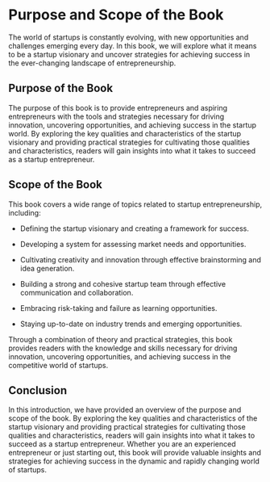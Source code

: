 Purpose and Scope of the Book
======================================================

The world of startups is constantly evolving, with new opportunities and challenges emerging every day. In this book, we will explore what it means to be a startup visionary and uncover strategies for achieving success in the ever-changing landscape of entrepreneurship.

Purpose of the Book
-------------------

The purpose of this book is to provide entrepreneurs and aspiring entrepreneurs with the tools and strategies necessary for driving innovation, uncovering opportunities, and achieving success in the startup world. By exploring the key qualities and characteristics of the startup visionary and providing practical strategies for cultivating those qualities and characteristics, readers will gain insights into what it takes to succeed as a startup entrepreneur.

Scope of the Book
-----------------

This book covers a wide range of topics related to startup entrepreneurship, including:

* Defining the startup visionary and creating a framework for success.

* Developing a system for assessing market needs and opportunities.

* Cultivating creativity and innovation through effective brainstorming and idea generation.

* Building a strong and cohesive startup team through effective communication and collaboration.

* Embracing risk-taking and failure as learning opportunities.

* Staying up-to-date on industry trends and emerging opportunities.

Through a combination of theory and practical strategies, this book provides readers with the knowledge and skills necessary for driving innovation, uncovering opportunities, and achieving success in the competitive world of startups.

Conclusion
----------

In this introduction, we have provided an overview of the purpose and scope of the book. By exploring the key qualities and characteristics of the startup visionary and providing practical strategies for cultivating those qualities and characteristics, readers will gain insights into what it takes to succeed as a startup entrepreneur. Whether you are an experienced entrepreneur or just starting out, this book will provide valuable insights and strategies for achieving success in the dynamic and rapidly changing world of startups.
